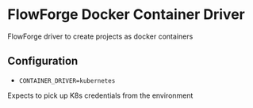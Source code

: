 # FlowForge Docker Container Driver

FlowForge driver to create projects as docker containers

## Configuration

 - `CONTAINER_DRIVER=kubernetes` 

Expects to pick up K8s credentials from the environment
